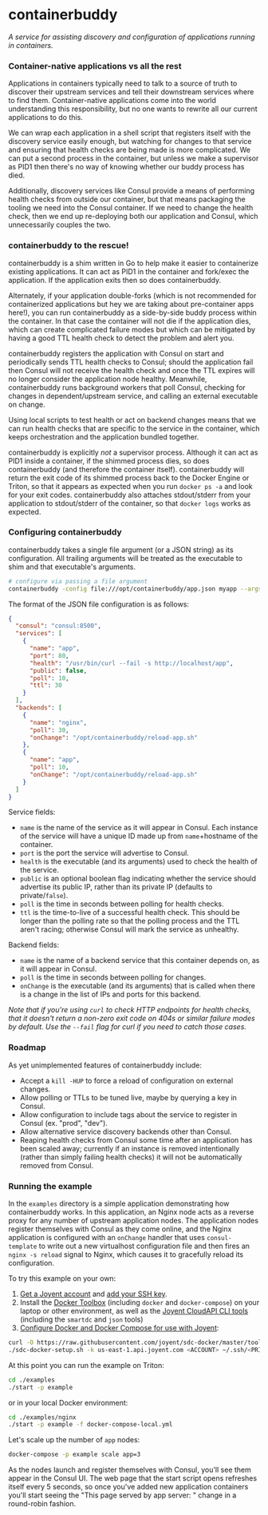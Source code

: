 # containerbuddy

*A service for assisting discovery and configuration of applications running in containers.*


### Container-native applications vs all the rest

Applications in containers typically need to talk to a source of truth to discover their upstream services and tell their downstream services where to find them. Container-native applications come into the world understanding this responsibility, but no one wants to rewrite all our current applications to do this.

We can wrap each application in a shell script that registers itself with the discovery service easily enough, but watching for changes to that service and ensuring that health checks are being made is more complicated. We can put a second process in the container, but unless we make a supervisor as PID1 then there's no way of knowing whether our buddy process has died.

Additionally, discovery services like Consul provide a means of performing health checks from outside our container, but that means packaging the tooling we need into the Consul container. If we need to change the health check, then we end up re-deploying both our application and Consul, which unnecessarily couples the two.


### containerbuddy to the rescue!

containerbuddy is a shim written in Go to help make it easier to containerize existing applications. It can act as PID1 in the container and fork/exec the application. If the application exits then so does containerbuddy.

Alternately, if your application double-forks (which is not recommended for containerized applications but hey we are taking about pre-container apps here!), you can run containerbuddy as a side-by-side buddy process within the container. In that case the container will not die if the application dies, which can create complicated failure modes but which can be mitigated by having a good TTL health check to detect the problem and alert you.

containerbuddy registers the application with Consul on start and periodically sends TTL health checks to Consul; should the application fail then Consul will not receive the health check and once the TTL expires will no longer consider the application node healthy. Meanwhile, containerbuddy runs background workers that poll Consul, checking for changes in dependent/upstream service, and calling an external executable on change.

Using local scripts to test health or act on backend changes means that we can run health checks that are specific to the service in the container, which keeps orchestration and the application bundled together.

containerbuddy is explicitly *not* a supervisor process. Although it can act as PID1 inside a container, if the shimmed process dies, so does containerbuddy (and therefore the container itself). containerbuddy will return the exit code of its shimmed process back to the Docker Engine or Triton, so that it appears as expected when you run `docker ps -a` and look for your exit codes. containerbuddy also attaches stdout/stderr from your application to stdout/stderr of the container, so that `docker logs` works as expected.

### Configuring containerbuddy

containerbuddy takes a single file argument (or a JSON string) as its configuration. All trailing arguments will be treated as the executable to shim and that executable's arguments.

```bash
# configure via passing a file argument
containerbuddy -config file:///opt/containerbuddy/app.json myapp --args --for --my --app

```

The format of the JSON file configuration is as follows:

```json
{
  "consul": "consul:8500",
  "services": [
    {
      "name": "app",
      "port": 80,
      "health": "/usr/bin/curl --fail -s http://localhost/app",
      "public": false,
      "poll": 10,
      "ttl": 30
    }
  ],
  "backends": [
    {
      "name": "nginx",
      "poll": 30,
      "onChange": "/opt/containerbuddy/reload-app.sh"
    },
    {
      "name": "app",
      "poll": 10,
      "onChange": "/opt/containerbuddy/reload-app.sh"
    }
  ]
}
```

Service fields:
- `name` is the name of the service as it will appear in Consul. Each instance of the service will have a unique ID made up from `name`+hostname of the container.
- `port` is the port the service will advertise to Consul.
- `health` is the executable (and its arguments) used to check the health of the service.
- `public` is an optional boolean flag indicating whether the service should advertise its public IP, rather than its private IP (defaults to private/`false`).
- `poll` is the time in seconds between polling for health checks.
- `ttl` is the time-to-live of a successful health check. This should be longer than the polling rate so that the polling process and the TTL aren't racing; otherwise Consul will mark the service as unhealthy.

Backend fields:
- `name` is the name of a backend service that this container depends on, as it will appear in Consul.
- `poll` is the time in seconds between polling for changes.
- `onChange` is the executable (and its arguments) that is called when there is a change in the list of IPs and ports for this backend.

*Note that if you're using `curl` to check HTTP endpoints for health checks, that it doesn't return a non-zero exit code on 404s or similar failure modes by default. Use the `--fail` flag for curl if you need to catch those cases.*

### Roadmap

As yet unimplemented features of containerbuddy include:
- Accept a `kill -HUP` to force a reload of configuration on external changes.
- Allow polling or TTLs to be tuned live, maybe by querying a key in Consul.
- Allow configuration to include tags about the service to register in Consul (ex. "prod", "dev").
- Allow alternative service discovery backends other than Consul.
- Reaping health checks from Consul some time after an application has been scaled away; currently if an instance is removed intentionally (rather than simply failing health checks) it will not be automatically removed from Consul.

### Running the example

In the `examples` directory is a simple application demonstrating how containerbuddy works. In this application, an Nginx node acts as a reverse proxy for any number of upstream application nodes. The application nodes register themselves with Consul as they come online, and the Nginx application is configured with an `onChange` handler that uses `consul-template` to write out a new virtualhost configuration file and then fires an `nginx -s reload` signal to Nginx, which causes it to gracefully reload its configuration.

To try this example on your own:

1. [Get a Joyent account](https://my.joyent.com/landing/signup/) and [add your SSH key](https://docs.joyent.com/public-cloud/getting-started).
1. Install the [Docker Toolbox](https://docs.docker.com/installation/mac/) (including `docker` and `docker-compose`) on your laptop or other environment, as well as the [Joyent CloudAPI CLI tools](https://apidocs.joyent.com/cloudapi/#getting-started) (including the `smartdc` and `json` tools)
1. [Configure Docker and Docker Compose for use with Joyent](https://docs.joyent.com/public-cloud/api-access/docker):

```bash
curl -O https://raw.githubusercontent.com/joyent/sdc-docker/master/tools/sdc-docker-setup.sh && chmod +x sdc-docker-setup.sh
./sdc-docker-setup.sh -k us-east-1.api.joyent.com <ACCOUNT> ~/.ssh/<PRIVATE_KEY_FILE>
```

At this point you can run the example on Triton:

```bash
cd ./examples
./start -p example

```

or in your local Docker environment:

```bash
cd ./examples/nginx
./start -p example -f docker-compose-local.yml

```

Let's scale up the number of `app` nodes:

```bash
docker-compose -p example scale app=3
```

As the nodes launch and register themselves with Consul, you'll see them appear in the Consul UI. The web page that the start script opens refreshes itself every 5 seconds, so once you've added new application containers you'll start seeing the "This page served by app server: <container ID>" change in a round-robin fashion.
